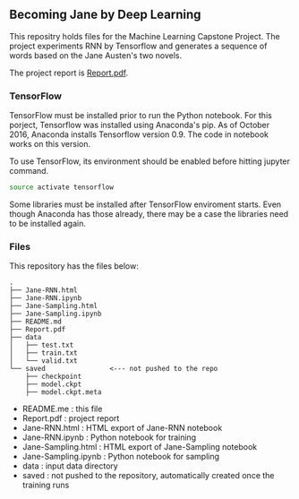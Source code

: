 ## Becoming Jane by Deep Learning

This repositry holds files for the Machine Learning Capstone Project.
The project experiments RNN by Tensorflow and generates a sequence of
words based on the Jane Austen's two novels.

The project report is [Report.pdf](Report.pdf).

### TensorFlow

TensorFlow must be installed prior to run the Python notebook. For this
porject, Tensorflow was installed using Anaconda's pip. As of October
2016, Anaconda installs Tensorflow version 0.9. The code in notebook
works on this version.

To use TensorFlow, its environment should be enabled before hitting
jupyter command.

```bash
source activate tensorflow
```

Some libraries must be installed after TensorFlow enviroment starts.
Even though Anaconda has those already, there may be a case the
libraries need to be installed again.


### Files

This repository has the files below:

```
.
├── Jane-RNN.html
├── Jane-RNN.ipynb
├── Jane-Sampling.html
├── Jane-Sampling.ipynb
├── README.md
├── Report.pdf
├── data
│   ├── test.txt
│   ├── train.txt
│   └── valid.txt
└── saved                <--- not pushed to the repo
    ├── checkpoint
    ├── model.ckpt
    ├── model.ckpt.meta
```

- README.me : this file
- Report.pdf : project report
- Jane-RNN.html : HTML export of Jane-RNN notebook
- Jane-RNN.ipynb : Python notebook for training
- Jane-Sampling.html : HTML export of Jane-Sampling notebook
- Jane-Sampling.ipynb : Python notebook for sampling
- data : input data directory
- saved : not pushed to the repository, automatically created once the training runs
